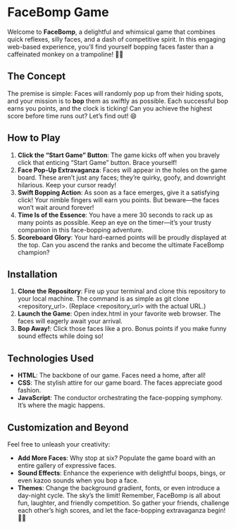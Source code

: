 # FaceBomp Game

Welcome to **FaceBomp**, a delightful and whimsical game that combines quick reflexes, silly faces, and a dash of competitive spirit. In this engaging web-based experience, you’ll find yourself bopping faces faster than a caffeinated monkey on a trampoline! 🐒💥

## The Concept
The premise is simple: Faces will randomly pop up from their hiding spots, and your mission is to **bop** them as swiftly as possible. Each successful bop earns you points, and the clock is ticking! Can you achieve the highest score before time runs out? Let’s find out! 😄

## How to Play
1. **Click the “Start Game” Button**: The game kicks off when you bravely click that enticing “Start Game” button. Brace yourself!
2. **Face Pop-Up Extravaganza**: Faces will appear in the holes on the game board. These aren’t just any faces; they’re quirky, goofy, and downright hilarious. Keep your cursor ready!
3. **Swift Bopping Action**: As soon as a face emerges, give it a satisfying click! Your nimble fingers will earn you points. But beware—the faces won’t wait around forever!
4. **Time Is of the Essence**: You have a mere 30 seconds to rack up as many points as possible. Keep an eye on the timer—it’s your trusty companion in this face-bopping adventure.
5. **Scoreboard Glory**: Your hard-earned points will be proudly displayed at the top. Can you ascend the ranks and become the ultimate FaceBomp champion?

## Installation
1. **Clone the Repository**: Fire up your terminal and clone this repository to your local machine. The command is as simple as git clone <repository_url>. (Replace <repository_url> with the actual URL.)
2. **Launch the Game**: Open index.html in your favorite web browser. The faces will eagerly await your arrival.
3. **Bop Away!**: Click those faces like a pro. Bonus points if you make funny sound effects while doing so!

## Technologies Used
* **HTML**: The backbone of our game. Faces need a home, after all!
* **CSS**: The stylish attire for our game board. The faces appreciate good fashion.
* **JavaScript**: The conductor orchestrating the face-popping symphony. It’s where the magic happens.

## Customization and Beyond
Feel free to unleash your creativity:

* **Add More Faces**: Why stop at six? Populate the game board with an entire gallery of expressive faces.
* **Sound Effects**: Enhance the experience with delightful boops, bings, or even kazoo sounds when you bop a face.
* **Themes**: Change the background gradient, fonts, or even introduce a day-night cycle. The sky’s the limit!
Remember, FaceBomp is all about fun, laughter, and friendly competition. So gather your friends, challenge each other’s high scores, and let the face-bopping extravaganza begin! 🚀🍌